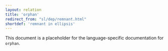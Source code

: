 ```yaml
---
layout: relation
title: 'orphan'
redirect_from: "sl/dep/remnant.html"
shortdef: 'remnant in ellipsis'
---
```


This document is a placeholder for the language-specific documentation
for `orphan`.
